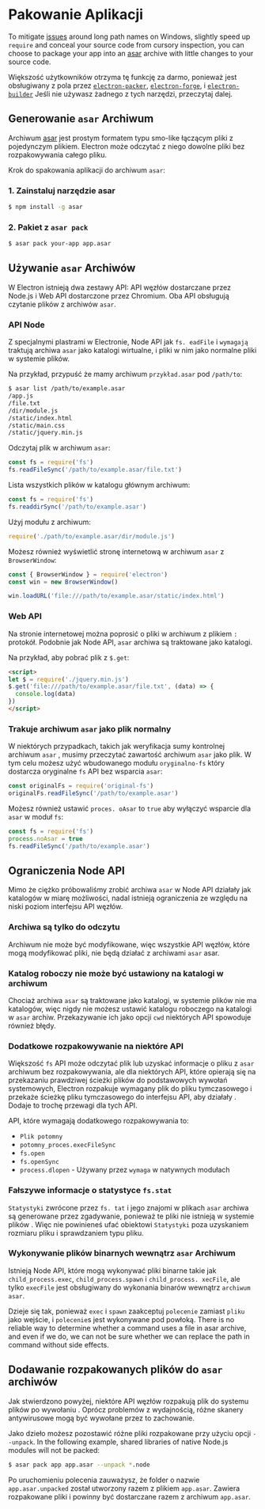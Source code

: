 # Pakowanie Aplikacji

To mitigate [issues](https://github.com/joyent/node/issues/6960) around long path names on Windows, slightly speed up `require` and conceal your source code from cursory inspection, you can choose to package your app into an [asar](https://github.com/electron/asar) archive with little changes to your source code.

Większość użytkowników otrzyma tę funkcję za darmo, ponieważ jest obsługiwany z pola przez [`electron-packer`](https://github.com/electron/electron-packager), [`electron-forge`](https://github.com/electron-userland/electron-forge), i [`electron-builder`](https://github.com/electron-userland/electron-builder) Jeśli nie używasz żadnego z tych narzędzi, przeczytaj dalej.

## Generowanie `asar` Archiwum

Archiwum [asar](https://github.com/electron/asar) jest prostym formatem typu smo-like łączącym pliki z pojedynczym plikiem. Electron może odczytać z niego dowolne pliki bez rozpakowywania całego pliku.

Krok do spakowania aplikacji do archiwum `asar`:

### 1. Zainstaluj narzędzie asar

```sh
$ npm install -g asar
```

### 2. Pakiet z `asar pack`

```sh
$ asar pack your-app app.asar
```

## Używanie `asar` Archiwów

W Electron istnieją dwa zestawy API: API węzłów dostarczane przez Node.js i Web API dostarczone przez Chromium. Oba API obsługują czytanie plików z archiwów `asar`.

### API Node

Z specjalnymi plastrami w Electronie, Node API jak `fs. eadFile` i `wymagają` traktują archiwa `asar` jako katalogi wirtualne, i pliki w nim jako normalne pliki w systemie plików.

Na przykład, przypuść że mamy archiwum `przykład.asar` pod `/path/to`:

```sh
$ asar list /path/to/example.asar
/app.js
/file.txt
/dir/module.js
/static/index.html
/static/main.css
/static/jquery.min.js
```

Odczytaj plik w archiwum `asar`:

```javascript
const fs = require('fs')
fs.readFileSync('/path/to/example.asar/file.txt')
```

Lista wszystkich plików w katalogu głównym archiwum:

```javascript
const fs = require('fs')
fs.readdirSync('/path/to/example.asar')
```

Użyj modułu z archiwum:

```javascript
require('./path/to/example.asar/dir/module.js')
```

Możesz również wyświetlić stronę internetową w archiwum `asar` z `BrowserWindow`:

```javascript
const { BrowserWindow } = require('electron')
const win = new BrowserWindow()

win.loadURL('file:///path/to/example.asar/static/index.html')
```

### Web API

Na stronie internetowej można poprosić o pliki w archiwum z plikiem `:` protokół. Podobnie jak Node API, `asar` archiwa są traktowane jako katalogi.

Na przykład, aby pobrać plik z `$.get`:

```html
<script>
let $ = require('./jquery.min.js')
$.get('file:///path/to/example.asar/file.txt', (data) => {
  console.log(data)
})
</script>
```

### Trakuje archiwum `asar` jako plik normalny

W niektórych przypadkach, takich jak weryfikacja sumy kontrolnej archiwum `asar` , musimy przeczytać zawartość archiwum `asar` jako plik. W tym celu możesz użyć wbudowanego modułu `oryginalno-fs` który dostarcza oryginalne `fs` API bez wsparcia `asar`:

```javascript
const originalFs = require('original-fs')
originalFs.readFileSync('/path/to/example.asar')
```

Możesz również ustawić `proces. oAsar` to `true` aby wyłączyć wsparcie dla `asar` w moduł `fs`:

```javascript
const fs = require('fs')
process.noAsar = true
fs.readFileSync('/path/to/example.asar')
```

## Ograniczenia Node API

Mimo że ciężko próbowaliśmy zrobić archiwa `asar` w Node API działały jak katalogów w miarę możliwości, nadal istnieją ograniczenia ze względu na niski poziom interfejsu API węzłów.

### Archiwa są tylko do odczytu

Archiwum nie może być modyfikowane, więc wszystkie API węzłów, które mogą modyfikować pliki, nie będą działać z archiwami `asar` asar.

### Katalog roboczy nie może być ustawiony na katalogi w archiwum

Chociaż archiwa `asar` są traktowane jako katalogi, w systemie plików nie ma katalogów, więc nigdy nie możesz ustawić katalogu roboczego na katalogi w `asar` archiw. Przekazywanie ich jako opcji `cwd` niektórych API spowoduje również błędy.

### Dodatkowe rozpakowywanie na niektóre API

Większość `fs` API może odczytać plik lub uzyskać informacje o pliku z `asar` archiwum bez rozpakowywania, ale dla niektórych API, które opierają się na przekazaniu prawdziwej ścieżki plików do podstawowych wywołań systemowych, Electron rozpakuje wymagany plik do pliku tymczasowego i przekaże ścieżkę pliku tymczasowego do interfejsu API, aby działały . Dodaje to trochę przewagi dla tych API.

API, które wymagają dodatkowego rozpakowywania to:

* `Plik potomny`
* `potomny_proces.execFileSync`
* `fs.open`
* `fs.openSync`
* `process.dlopen` - Używany przez `wymaga` w natywnych modułach

### Fałszywe informacje o statystyce `fs.stat`

`Statystyki` zwrócone przez `fs. tat` i jego znajomi w plikach `asar` archiwa są generowane przez zgadywanie, ponieważ te pliki nie istnieją w systemie plików . Więc nie powinieneś ufać obiektowi `Statystyki` poza uzyskaniem rozmiaru pliku i sprawdzaniem typu pliku.

### Wykonywanie plików binarnych wewnątrz `asar` Archiwum

Istnieją Node API, które mogą wykonywać pliki binarne takie jak `child_process.exec`, `child_process.spawn` i `child_process. xecFile`, ale tylko `execFile` jest obsługiwany do wykonania binarów wewnątrz `archiwum asar`.

Dzieje się tak, ponieważ `exec` i `spawn` zaakceptuj `polecenie` zamiast `pliku` jako wejście, i `polecenie`s jest wykonywane pod powłoką. There is no reliable way to determine whether a command uses a file in asar archive, and even if we do, we can not be sure whether we can replace the path in command without side effects.

## Dodawanie rozpakowanych plików do `asar` archiwów

Jak stwierdzono powyżej, niektóre API węzłów rozpakują plik do systemu plików po wywołaniu . Oprócz problemów z wydajnością, różne skanery antywirusowe mogą być wywołane przez to zachowanie.

Jako dzieło możesz pozostawić różne pliki rozpakowane przy użyciu opcji `--unpack`. In the following example, shared libraries of native Node.js modules will not be packed:

```sh
$ asar pack app app.asar --unpack *.node
```

Po uruchomieniu polecenia zauważysz, że folder o nazwie `app.asar.unpacked` został utworzony razem z plikiem `app.asar`. Zawiera rozpakowane pliki i powinny być dostarczane razem z archiwum `app.asar`.
